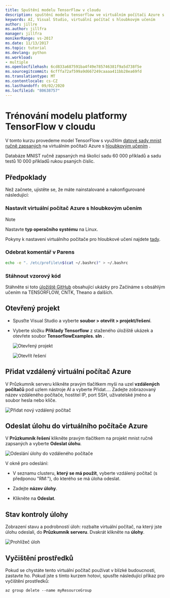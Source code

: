 ```yaml
---
title: Spuštění modelu TensorFlow v cloudu
description: spuštění modelu tensorflow ve virtuálním počítači Azure s hloubkovým učením
keywords: AI, Visual Studio, virtuální počítač s hloubkovým učením
author: jillre
ms.author: jillfra
manager: jillfra
monikerRange: vs-2017
ms.date: 11/13/2017
ms.topic: tutorial
ms.devlang: python
ms.workload:
- multiple
ms.openlocfilehash: 6cd833a687591ba4f49e785746381f9a5d738f5e
ms.sourcegitcommit: 6cfffa72af599a9d667249caaaa411bb28ea69fd
ms.translationtype: MT
ms.contentlocale: cs-CZ
ms.lasthandoff: 09/02/2020
ms.locfileid: "80638757"
---
```

# <a name="train-a-tensorflow-model-in-the-cloud"></a>Trénování modelu platformy TensorFlow v cloudu

V tomto kurzu provedeme model TensorFlow s využitím [datové sady mnist ručně zapsaných](http://yann.lecun.com/exdb/mnist/) na virtuálním počítači Azure s [hloubkovým učením](/azure/machine-learning/data-science-virtual-machine/deep-learning-dsvm-overview) .

Databáze MNIST ručně zapsaných má školicí sadu 60 000 příkladů a sadu testů 10 000 příkladů rukou psaných číslic.

## <a name="prerequisites"></a>Předpoklady
Než začnete, ujistěte se, že máte nainstalované a nakonfigurované následující:

### <a name="setup-azure-deep-learning-virtual-machine"></a>Nastavit virtuální počítač Azure s hloubkovým učením

> [!NOTE]
> Nastavte **typ operačního systému** na Linux.

Pokyny k nastavení virtuálního počítače pro hloubkové učení najdete [tady](/azure/machine-learning/data-science-virtual-machine/provision-deep-learning-dsvm).

### <a name="remove-comment-in-parens"></a>Odebrat komentář v Parens

```bash
echo -e ". /etc/profile\n$(cat ~/.bashrc)" > ~/.bashrc
```

### <a name="download-sample-code"></a>Stáhnout vzorový kód

Stáhněte si toto [úložiště GitHub](https://github.com/Microsoft/samples-for-ai) obsahující ukázky pro Začínáme s obsáhlým učením na TENSORFLOW, CNTK, Theano a dalších.

## <a name="open-project"></a>Otevřený projekt

- Spusťte Visual Studio a vyberte **soubor > otevřít > projekt/řešení**.

- Vyberte složku **Příklady Tensorflow** z staženého úložiště ukázek a otevřete soubor **TensorflowExamples. sln** .

   ![Otevřený projekt](media/tensorflow-local/open-project.png)

   ![Otevřít řešení](media/tensorflow-local/open-solution.png)

## <a name="add-azure-remote-vm"></a>Přidat vzdálený virtuální počítač Azure

V Průzkumník serveru klikněte pravým tlačítkem myši na uzel **vzdálených počítačů** pod uzlem nástroje AI a vyberte Přidat.... Zadejte zobrazovaný název vzdáleného počítače, hostitel IP, port SSH, uživatelské jméno a soubor hesla nebo klíče.

![Přidat nový vzdálený počítač](media/tensorflow-vm/add-remote-vm.png)

## <a name="submit-job-to-azure-vm"></a>Odeslat úlohu do virtuálního počítače Azure
V **Průzkumník řešení** klikněte pravým tlačítkem na projekt mnist ručně zapsaných a vyberte **Odeslat úlohu**.

![Odeslání úlohy do vzdáleného počítače](media/tensorflow-vm/job-submission.png)

V okně pro odeslání:

- V seznamu clusteru, **který se má použít**, vyberte vzdálený počítač (s předponou "RM:"), do kterého se má úloha odeslat.

- Zadejte **název úlohy**.

- Klikněte na **Odeslat**.

## <a name="check-status-of-job"></a>Stav kontroly úlohy
Zobrazení stavu a podrobností úloh: rozbalte virtuální počítač, na který jste úlohu odeslali, do **Průzkumník serveru**. Dvakrát klikněte na **úlohy**.

![Prohlížeč úloh](media/tensorflow-vm/job-browser.png)

## <a name="clean-up-resources"></a>Vyčištění prostředků

Pokud se chystáte tento virtuální počítač používat v blízké budoucnosti, zastavte ho. Pokud jste s tímto kurzem hotovi, spusťte následující příkaz pro vyčištění prostředků:

```azurecli-interactive
az group delete --name myResourceGroup
```
